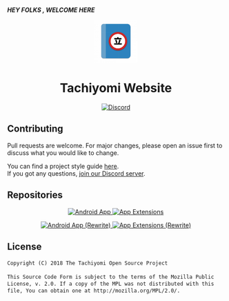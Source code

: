 *********************HEY FOLKS , WELCOME HERE********************* 


<div>
	<p align="center">
		<img src="./src/.vuepress/public/icons/logo.png" height="100px">
	</p>
	<h1 align="center">Tachiyomi Website</h1>
	<p align="center">
		<a href="https://discord.gg/tachiyomi">
			<img src="https://img.shields.io/discord/349436576037732353.svg?label=Discord&labelColor=7289da&color=2c2f33&style=flat" alt="Discord">
		</a>
	</p>
</div>

## Contributing

Pull requests are welcome. For major changes, please open an issue first to discuss what you would like to change.

You can find a project style guide [here](https://tachiyomi.org/sandbox/style-guide/).</br>
If you got any questions, [join our Discord server](https://discord.gg/tachiyomi).

## Repositories

<div>
	<p align="center">
		<a href="https://github.com/inorichi/tachiyomi/">
			<img src="https://github-readme-stats.vercel.app/api/pin/?username=inorichi&repo=tachiyomi" alt="Android App">
		</a>
		<a href="https://github.com/inorichi/tachiyomi-extensions/">
			<img src="https://github-readme-stats.vercel.app/api/pin/?username=inorichi&repo=tachiyomi-extensions" alt="App Extensions">
		</a>
	</p>
</div>

<div>
	<p align="center">
		<a href="https://github.com/tachiyomiorg/android-app/">
			<img src="https://github-readme-stats.vercel.app/api/pin/?username=tachiyomiorg&repo=android-app" alt="Android App (Rewrite)">
		</a>
		<a href="https://github.com/tachiyomiorg/extensions/">
			<img src="https://github-readme-stats.vercel.app/api/pin/?username=tachiyomiorg&repo=extensions" alt="App Extensions (Rewrite)">
		</a>
	</p>
</div>

## License

	Copyright (C) 2018 The Tachiyomi Open Source Project

	This Source Code Form is subject to the terms of the Mozilla Public
	License, v. 2.0. If a copy of the MPL was not distributed with this
	file, You can obtain one at http://mozilla.org/MPL/2.0/.
